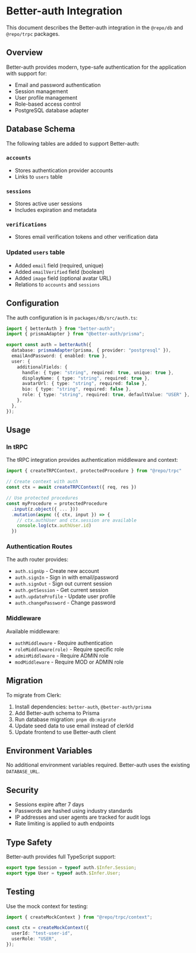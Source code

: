 # Better-auth Integration

This document describes the Better-auth integration in the `@repo/db` and `@repo/trpc` packages.

## Overview

Better-auth provides modern, type-safe authentication for the application with support for:

- Email and password authentication
- Session management
- User profile management
- Role-based access control
- PostgreSQL database adapter

## Database Schema

The following tables are added to support Better-auth:

### `accounts`

- Stores authentication provider accounts
- Links to `users` table

### `sessions`

- Stores active user sessions
- Includes expiration and metadata

### `verifications`

- Stores email verification tokens and other verification data

### Updated `users` table

- Added `email` field (required, unique)
- Added `emailVerified` field (boolean)
- Added `image` field (optional avatar URL)
- Relations to `accounts` and `sessions`

## Configuration

The auth configuration is in `packages/db/src/auth.ts`:

```typescript
import { betterAuth } from "better-auth";
import { prismaAdapter } from "@better-auth/prisma";

export const auth = betterAuth({
  database: prismaAdapter(prisma, { provider: "postgresql" }),
  emailAndPassword: { enabled: true },
  user: {
    additionalFields: {
      handle: { type: "string", required: true, unique: true },
      displayName: { type: "string", required: true },
      avatarUrl: { type: "string", required: false },
      bio: { type: "string", required: false },
      role: { type: "string", required: true, defaultValue: "USER" },
    },
  },
});
```

## Usage

### In tRPC

The tRPC integration provides authentication middleware and context:

```typescript
import { createTRPCContext, protectedProcedure } from "@repo/trpc"

// Create context with auth
const ctx = await createTRPCContext({ req, res })

// Use protected procedures
const myProcedure = protectedProcedure
  .input(z.object({ ... }))
  .mutation(async ({ ctx, input }) => {
    // ctx.authUser and ctx.session are available
    console.log(ctx.authUser.id)
  })
```

### Authentication Routes

The auth router provides:

- `auth.signUp` - Create new account
- `auth.signIn` - Sign in with email/password
- `auth.signOut` - Sign out current session
- `auth.getSession` - Get current session
- `auth.updateProfile` - Update user profile
- `auth.changePassword` - Change password

### Middleware

Available middleware:

- `authMiddleware` - Require authentication
- `roleMiddleware(role)` - Require specific role
- `adminMiddleware` - Require ADMIN role
- `modMiddleware` - Require MOD or ADMIN role

## Migration

To migrate from Clerk:

1. Install dependencies: `better-auth`, `@better-auth/prisma`
2. Add Better-auth schema to Prisma
3. Run database migration: `pnpm db:migrate`
4. Update seed data to use email instead of clerkId
5. Update frontend to use Better-auth client

## Environment Variables

No additional environment variables required. Better-auth uses the existing `DATABASE_URL`.

## Security

- Sessions expire after 7 days
- Passwords are hashed using industry standards
- IP addresses and user agents are tracked for audit logs
- Rate limiting is applied to auth endpoints

## Type Safety

Better-auth provides full TypeScript support:

```typescript
export type Session = typeof auth.$Infer.Session;
export type User = typeof auth.$Infer.User;
```

## Testing

Use the mock context for testing:

```typescript
import { createMockContext } from "@repo/trpc/context";

const ctx = createMockContext({
  userId: "test-user-id",
  userRole: "USER",
});
```
